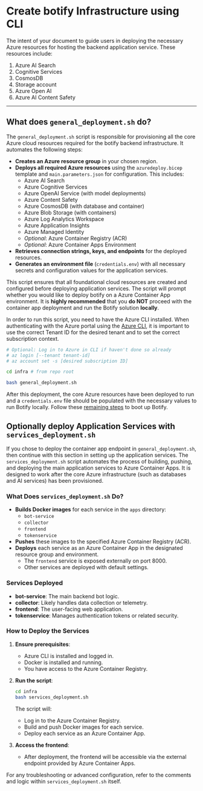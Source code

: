 # Create botify Infrastructure using CLI

The intent of your document to guide users in deploying the necessary Azure resources for hosting the backend application service. These resources include:

1. Azure AI Search
2. Cognitive Services
3. CosmosDB
4. Storage account
5. Azure Open AI
6. Azure AI Content Safety

---

## What does `general_deployment.sh` do?

The `general_deployment.sh` script is responsible for provisioning all the core Azure cloud resources required for the botify backend infrastructure. It automates the following steps:

- **Creates an Azure resource group** in your chosen region.
- **Deploys all required Azure resources** using the `azuredeploy.bicep` template and `main.parameters.json` for configuration. This includes:
  - Azure AI Search
  - Azure Cognitive Services
  - Azure OpenAI Service (with model deployments)
  - Azure Content Safety
  - Azure CosmosDB (with database and container)
  - Azure Blob Storage (with containers)
  - Azure Log Analytics Workspace
  - Azure Application Insights
  - Azure Managed Identity
  - *Optional*: Azure Container Registry (ACR)
  - *Optional*: Azure Container Apps Environment
- **Retrieves connection strings, keys, and endpoints** for the deployed resources.
- **Generates an environment file** (`credentials.env`) with all necessary secrets and configuration values for the application services.

This script ensures that all foundational cloud resources are created and configured before deploying application services. The script will prompt whether you would like to deploy botify on a Azure Container App environment. It is **highly recommended** that you **do NOT** proceed with the container app deployment and run the Botify solution **locally**.

In order to run this script, you need to have the Azure CLI installed. When authenticating with the Azure portal using the [Azure CLI]('https://learn.microsoft.com/en-us/cli/azure/authenticate-azure-cli'), it is important to use the correct Tenant ID for the desired tenant and to set the correct subscription context.

```bash
# Optional: Log in to Azure in CLI if haven't done so already
# az login [--tenant tenant-id]
# az account set -s [desired subscription ID]

cd infra # from repo root

bash general_deployment.sh
```

After this deployment, the core Azure resources have been deployed to run and a `credentials.env` file should be populated with the necessary values to run Botify locally. Follow these [remaining steps](../docs/developer_experience/README.md#adding-sample-data) to boot up Botify.

## Optionally deploy Application Services with `services_deployment.sh`

If you chose to deploy the container app endpoint in `general_deployment.sh`, then continue with this section in setting up the application services. The `services_deployment.sh` script automates the process of building, pushing, and deploying the main application services to Azure Container Apps. It is designed to work after the core Azure infrastructure (such as databases and AI services) has been provisioned.

### What Does `services_deployment.sh` Do?

- **Builds Docker images** for each service in the `apps` directory:
  - `bot-service`
  - `collector`
  - `frontend`
  - `tokenservice`
- **Pushes** these images to the specified Azure Container Registry (ACR).
- **Deploys** each service as an Azure Container App in the designated resource group and environment.
  - The `frontend` service is exposed externally on port 8000.
  - Other services are deployed with default settings.

### Services Deployed

- **bot-service**: The main backend bot logic.
- **collector**: Likely handles data collection or telemetry.
- **frontend**: The user-facing web application.
- **tokenservice**: Manages authentication tokens or related security.

### How to Deploy the Services

1. **Ensure prerequisites**:
   - Azure CLI is installed and logged in.
   - Docker is installed and running.
   - You have access to the Azure Container Registry.

2. **Run the script**:
   ```bash
   cd infra
   bash services_deployment.sh
   ```

   The script will:
   - Log in to the Azure Container Registry.
   - Build and push Docker images for each service.
   - Deploy each service as an Azure Container App.

3. **Access the frontend**:
   - After deployment, the frontend will be accessible via the external endpoint provided by Azure Container Apps.

For any troubleshooting or advanced configuration, refer to the comments and logic within `services_deployment.sh` itself.
